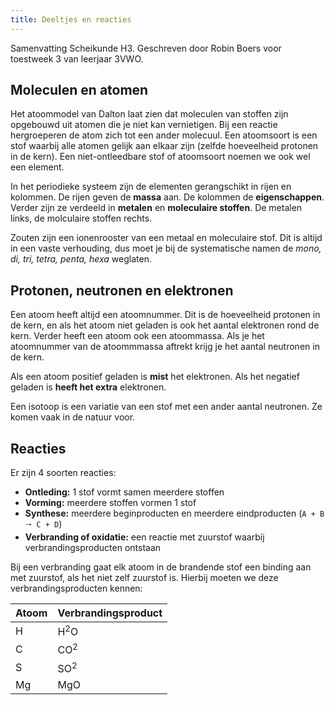 ```yaml
---
title: Deeltjes en reacties
---
```


Samenvatting Scheikunde H3. Geschreven door Robin Boers voor toestweek 3 van leerjaar 3VWO.

## Moleculen en atomen

Het atoommodel van Dalton laat zien dat moleculen van stoffen zijn opgebouwd uit atomen die je niet kan vernietigen. Bij een reactie hergroeperen de atom zich tot een ander molecuul. Een atoomsoort is een stof waarbij alle atomen gelijk aan elkaar zijn (zelfde hoeveelheid protonen in de kern). Een niet-ontleedbare stof of atoomsoort noemen we ook wel een element.

In het periodieke systeem zijn de elementen gerangschikt in rijen en kolommen. De rijen geven de **massa** aan. De kolommen de **eigenschappen**. Verder zijn ze verdeeld in **metalen** en **moleculaire stoffen**. De metalen links, de molculaire stoffen rechts.

Zouten zijn een ionenrooster van een metaal en moleculaire stof. Dit is altijd in een vaste verhouding, dus moet je bij de systematische namen de _mono, di, tri, tetra, penta, hexa_ weglaten.

## Protonen, neutronen en elektronen

Een atoom heeft altijd een atoomnummer. Dit is de hoeveelheid protonen in de kern, en als het atoom niet geladen is ook het aantal elektronen rond de kern. Verder heeft een atoom ook een atoommassa. Als je het atoomnummer van de atoommmassa aftrekt krijg je het aantal neutronen in de kern.

Als een atoom positief geladen is **mist** het elektronen. Als het negatief geladen is **heeft het extra** elektronen.

Een isotoop is een variatie van een stof met een ander aantal neutronen. Ze komen vaak in de natuur voor.

## Reacties

Er zijn 4 soorten reacties:

- **Ontleding:** 1 stof vormt samen meerdere stoffen
- **Vorming:** meerdere stoffen vormen 1 stof
- **Synthese:** meerdere beginproducten en meerdere eindproducten (`A + B 🠒 C + D`)
- **Verbranding of oxidatie:** een reactie met zuurstof waarbij verbrandingsproducten ontstaan

Bij een verbranding gaat elk atoom in de brandende stof een binding aan met zuurstof, als het niet zelf zuurstof is. Hierbij moeten we deze verbrandingsproducten kennen:

| Atoom | Verbrandingsproduct |
| ----- | ------------------- |
| H     | H<sup>2</sup>O      |
| C     | CO<sup>2</sup>      |
| S     | SO<sup>2</sup>      |
| Mg    | MgO                 |
